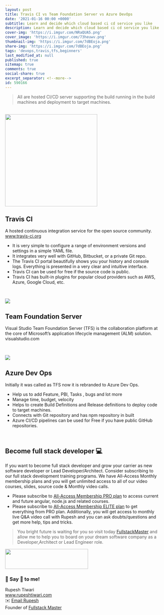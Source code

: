 ```yaml
---
layout: post
title: Travis CI vs Team Foundation Server vs Azure DevOps
date: '2021-01-16 00:00 +0000'
subtitle: Learn and decide which cloud based ci cd service you like
description: Learn and decide which cloud based ci cd service you like
cover-img: 'https://i.imgur.com/NRaQUA5.png'
cover_image: 'https://i.imgur.com/73heuwv.png'
thumbnail-img: 'https://i.imgur.com/7dBEoja.png'
share-img: 'https://i.imgur.com/7dBEoja.png'
tags: 'devops,travis,tfs,beginners'
last_modified_at: null
published: true
sitemap: true
comments: true
social-share: true
excerpt_separator: <!--more-->
id: 590166
---
```



> All are hosted CI/CD server supporting the build running in the build machines and deployment to target machines.

<br/>

<img height="auto" src="https://i.imgur.com/6jql0uD.png" width="300">
 
## Travis CI

A hosted continuous integration service for the open source community.
www.travis-ci.org 

- It is very simple to configure a range of environment versions and settings in a simple YAML file.
- It integrates very well with GitHub, Bitbucket, or a private Git repo.
- The Travis CI portal beautifully shows you your history and console logs. Everything is presented in a very clear and intuitive interface.
- Travis CI can be used for free if the source code is public. 
- Travis CI has built-in plugins for popular cloud providers such as AWS, Azure, Google Cloud, etc.
  

<br/>

![](https://i.imgur.com/aDJhrS4.png)


## Team Foundation Server

Visual Studio Team Foundation Server (TFS) is the collaboration platform at the core of Microsoft’s application lifecycle management (ALM) solution.
visualstudio.com


<br/>

![](https://i.imgur.com/gOLI7fN.png)

## Azure Dev Ops

Initially it was called as TFS now it is rebranded to Azure Dev Ops.
- Help us to add Feature, PBI, Tasks , bugs and lot more
- Manage time, budget, velocity 
- Helps to create Build Definitions and Release definitions to deploy code to target machines. 
- Connects with Git repository and has npm repository in built
- Azure CI/CD pipelines can be used for Free if you have public GitHub repositories.

<br/>

 
## Become full stack developer 💻

If you want to become full stack developer and grow your carrier as new software developer or Lead Developer/Architect. Consider subscribing to our full stack development training programs. We have All-Access Monthly membership plans and you will get unlimited access to all of our video courses, slides, source code & Monthly video calls.

- Please subscribe to [All-Access Membership PRO plan](https://www.fullstackmaster.net/pro) to access current and future angular, node.js and related courses.
- Please subscribe to [All-Access Membership ELITE plan](https://www.fullstackmaster.net/elite) to get everything from PRO plan. Additionally, you will get access to monthly live Q&A video call with Rupesh and you can ask doubts/questions and get more help, tips and tricks.

> You bright future is waiting for you so visit today [FullstackMaster](www.fullstackmaster.net) and allow me to help you to board on your dream software company as a Developer,Architect or Lead Engineer role.
<a href="https://www.fullstackmaster.net">
    <img height="65" src="https://i.imgur.com/9OCLciM.png" width="270">
</a>
 


<br/>

### 💖 Say 👋 to me! 

<div> 
Rupesh Tiwari </div><div>
<a href="https://www.rupeshtiwari.com"> www.rupeshtiwari.com</a> </div><div>
✉️ <a href="mailto:fullstackmaster1@gmail.com?subject=Hi"> Email Rupesh</a> </div><div>
Founder of <a href="https://www.fullstackmaster.net"> Fullstack Master</a></div><div>
</div>
